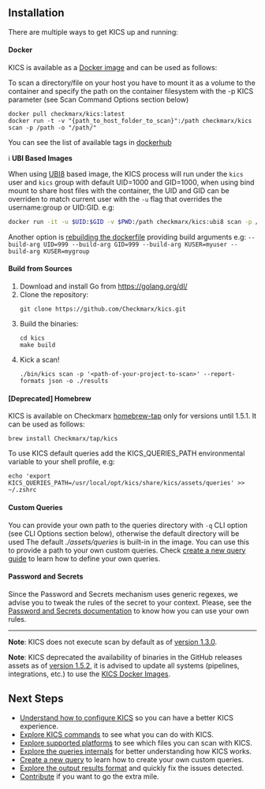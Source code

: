 ## Installation

There are multiple ways to get KICS up and running:

#### Docker

KICS is available as a <a href="https://hub.docker.com/r/checkmarx/kics" target="_blank">Docker image</a> and can be used as follows:

To scan a directory/file on your host you have to mount it as a volume to the container and specify the path on the container filesystem with the -p KICS parameter (see Scan Command Options section below)

```shell
docker pull checkmarx/kics:latest
docker run -t -v "{path_to_host_folder_to_scan}":/path checkmarx/kics scan -p /path -o "/path/"
```

You can see the list of available tags in [dockerhub](https://hub.docker.com/r/checkmarx/kics/tags?page=1&ordering=-name)

ℹ️ **UBI Based Images**

When using [UBI8](https://catalog.redhat.com) based image, the KICS process will run under the `kics` user and `kics` group with default UID=1000 and GID=1000, when using bind mount to share host files with the container, the UID and GID can be overriden to match current user with the `-u` flag that overrides the username:group or UID:GID. e.g:

```sh
docker run -it -u $UID:$GID -v $PWD:/path checkmarx/kics:ubi8 scan -p /path/assets/queries/dockerfile -o /path -v
```

Another option is [rebuilding the dockerfile](https://github.com/Checkmarx/kics/blob/master/docker/Dockerfile.ubi8) providing build arguments e.g: `--build-arg UID=999 --build-arg GID=999 --build-arg KUSER=myuser --build-arg KUSER=mygroup`

#### Build from Sources

1. Download and install Go from <a href="https://golang.org/dl/" target="_blank">https://golang.org/dl/</a>
2. Clone the repository:
    ```shell
    git clone https://github.com/Checkmarx/kics.git
    ```
3. Build the binaries:
    ```shell
    cd kics
    make build
    ```
4. Kick a scan!
    ```shell
    ./bin/kics scan -p '<path-of-your-project-to-scan>' --report-formats json -o ./results
    ```

#### [Deprecated] Homebrew

KICS is available on Checkmarx [homebrew-tap](https://github.com/Checkmarx/homebrew-tap) only for versions until 1.5.1. It can be used as follows:

```
brew install Checkmarx/tap/kics
```

To use KICS default queries add the KICS_QUERIES_PATH environmental variable to your shell profile, e.g:

```
echo 'export KICS_QUERIES_PATH=/usr/local/opt/kics/share/kics/assets/queries' >> ~/.zshrc
```

#### Custom Queries

You can provide your own path to the queries directory with `-q` CLI option (see CLI Options section below), otherwise the default directory will be used The default _./assets/queries_ is built-in in the image. You can use this to provide a path to your own custom queries. Check [create a new query guide](creating-queries.md) to learn how to define your own queries.

#### Password and Secrets

Since the Password and Secrets mechanism uses generic regexes, we advise you to tweak the rules of the secret to your context. Please, see the [Password and Secrets documentation](https://github.com/Checkmarx/kics/blob/master/docs/secrets.md#new-rules-addition) to know how you can use your own rules.

---

**Note**: KICS does not execute scan by default as of [version 1.3.0](https://github.com/Checkmarx/kics/releases/tag/v1.3.0).

**Note**: KICS deprecated the availability of binaries in the GitHub releases assets as of [version 1.5.2](https://github.com/Checkmarx/kics/releases/tag/v1.5.2), it is advised to update all systems (pipelines, integrations, etc.) to use the [KICS Docker Images](https://hub.docker.com/r/checkmarx/kics).

## Next Steps

-   [Understand how to configure KICS](configuration-file.md) so you can have a better KICS experience.
-   [Explore KICS commands](commands.md) to see what you can do with KICS.
-   [Explore supported platforms](platforms.md) to see which files you can scan with KICS.
-   [Explore the queries internals](queries.md) for better understanding how KICS works.
-   [Create a new query](creating-queries.md) to learn how to create your own custom queries.
-   [Explore the output results format](results.md) and quickly fix the issues detected.
-   [Contribute](CONTRIBUTING.md) if you want to go the extra mile.
